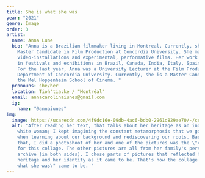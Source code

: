 ```yaml
---
title: She is what she was
year: "2021"
genre: Image
order: 3
artist:
  name: Anna Lune
  bio: "Anna is a Brazilian filmmaker living in Montreal. Currently, she is a
    Master Candidate in Film Production at Concordia University. She mainly does
    video-installations and experimental, performative films. Her work has been
    in festivals and exhibitions in Brazil, Canada, India, Italy, Spain and USA.
    For the last year, Anna was a University Lecturer at the Film Production
    Department of Concordia University. Currently, she is a Master Candidate at
    the Mel Hoppenhein School of Cinema. "
  pronouns: she/her
  location: Tioh'tia:ke / "Montréal"
  email: annacarolinaiunes@gmail.com
  ig:
    name: "@annaiunes"
img:
  image: https://ucarecdn.com/4f9dc16e-09db-4ac6-bdb0-2961d829ae70/-/crop/3456x4612/0,226/-/preview/sheiswhatshewas.jpg
  alt: "After reading her text, that talks about her heritage as an indigenous and
    white woman; I kept imagining the constant metamorphosis that we go under
    when learning about our background and rediscovering our roots. Based on
    that, I did a photoshoot of her and one of the pictures was the \"canvas\"
    for this collage. The other pictures are all from her family's personal
    archive (in both sides). I chose parts of pictures that reflected her
    heritage and her identity as it came to be. That's how the collage \"She is
    what she was\" came to be. "
---
```

